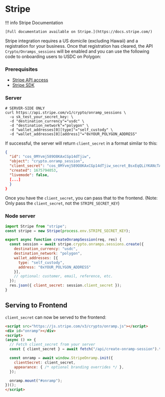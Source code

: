 # Stripe

!!! info Stripe Documentation

    [Full documentation available on Stripe.](https://docs.stripe.com/)

Stripe integration requires a US domicile (excluding Hawaii) and a registration for your business. Once that registration has cleared, the API `Crypto/Onramps_sessions` will be enabled and you can use the following code to onboarding users to USDC on Polygon:

### Prerequisites

* [Stripe API access](https://docs.stripe.com/api)
* [Stripe SDK](https://github.com/stripe/stripe-node)  



### Server

```curl
# SERVER-SIDE ONLY
curl https://api.stripe.com/v1/crypto/onramp_sessions \
  -u sk_test_your_secret_key: \
  -d "destination_currency"="usdc" \
  -d "destination_network"="polygon" \
  -d "wallet_addresses[0][type]"="self_custody" \
  -d "wallet_addresses[0][address]"="0xYOUR_POLYGON_ADDRESS"
```

If successful, the server will return `client_secret` in a format similar to this:

```json
{
  "id": "cos_0MYvmj589O8KAxCGp14dTjiw",
  "object": "crypto.onramp_session",
  "client_secret": "cos_0MYvmj589O8KAxCGp14dTjiw_secret_BsxEqQLiYKANcTAoVnJ2ikH5q002b9xzouk",
  "created": 1675794053,
  "livemode": false,
  [...]
  }
}
```

Once you have the `client_secret`, you can pass that to the frontend. (Note: Only pass the `client_secret`, not the `STRIPE_SECRET_KEY`)

### Node server

```js
import Stripe from "stripe";
const stripe = new Stripe(process.env.STRIPE_SECRET_KEY);

export async function createOnrampSession(req, res) {
  const session = await stripe.crypto.onramps.sessions.create({
    destination_currency: "usdc",
    destination_network: "polygon",
    wallet_addresses: [{
      type: "self_custody",
      address: "0xYOUR_POLYGON_ADDRESS"
    }],
    // optional: customer, email, reference, etc.
  });
  res.json({ client_secret: session.client_secret });
}
```


## Serving to Frontend

`client_secret` can now be served to the frontend:

```html
<script src="https://js.stripe.com/v3/crypto/onramp.js"></script>
<div id="onramp"></div>
<script>
(async () => {
  // Fetch client_secret from your server
  const { client_secret } = await fetch("/api/create-onramp-session").then(r => r.json());

  const onramp = await window.StripeOnramp.init({
    clientSecret: client_secret,
    appearance: { /* optional branding overrides */ },
  });

  onramp.mount("#onramp");
})();
</script>
```
